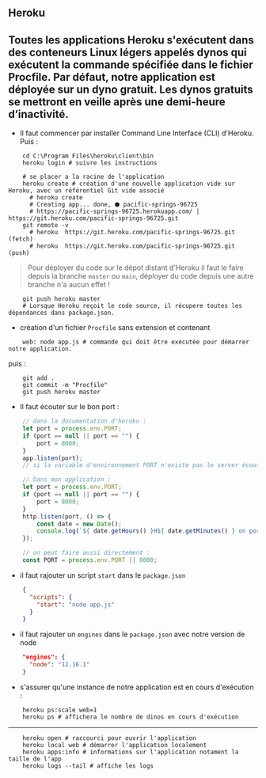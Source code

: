 Heroku
-

Toutes les applications Heroku s'exécutent dans des conteneurs Linux légers appelés dynos qui exécutent la commande spécifiée dans le fichier Procfile.
Par défaut, notre application est déployée sur un dyno gratuit. Les dynos gratuits se mettront en veille après une demi-heure d’inactivité.
---

- Il faut commencer par installer Command Line Interface (CLI) d'Heroku.
Puis :
````shell script
    cd C:\Program Files\heroku\client\bin
    heroku login # suivre les instructions
````
````shell script
    # se placer a la racine de l'application
    heroku create # création d'une nouvelle application vide sur Heroku, avec un référentiel Git vide associé
      # heroku create
      # Creating app... done, ⬢ pacific-springs-96725
      # https://pacific-springs-96725.herokuapp.com/ | https://git.heroku.com/pacific-springs-96725.git
    git remote -v
      # heroku  https://git.heroku.com/pacific-springs-96725.git (fetch)
      # heroku  https://git.heroku.com/pacific-springs-96725.git (push)
````
> Pour déployer du code sur le dépot distant d'Heroku il faut le faire depuis la branche ``master`` ou ``main``,
> déployer du code depuis une autre branche n'a aucun effet !
````shell script
    git push heroku master
    # Lorsque Heroku reçoit le code source, il récupere toutes les dépendances dans package.json.
````

- création d'un fichier ``Procfile`` sans extension et contenant
````shell script
    web: node app.js # commande qui doit être exécutée pour démarrer notre application.
````
puis :
````shell script
    git add .
    git commit -m "Procfile"
    git push heroku master
````

- Il faut écouter sur le bon port :
````javascript
    // dans la documentation d'heroku :
    let port = process.env.PORT;
    if (port == null || port == "") {
        port = 8000;
    }
    app.listen(port);
    // si la variable d'environnement PORT n'existe pas le server écoutera sur le port 8000

    // Dans mon application :
    let port = process.env.PORT;
    if (port == null || port == "") {
        port = 8000;
    }
    http.listen(port, () => {
        const date = new Date();
        console.log(`${ date.getHours() }H${ date.getMinutes() } on port : ${ port }`);
    });

    // on peut faire aussi directement :
    const PORT = process.env.PORT || 8000;
````

- il faut rajouter un script ``start`` dans le ``package.json``
````json
    {
      "scripts": {
        "start": "node app.js"
      }
    }
````

- il faut rajouter un ``engines`` dans le ``package.json`` avec notre version de node
````json
    "engines": {
      "node": "12.16.1"
    }
````

- s'assurer qu'une instance de notre application est en cours d'exécution : 
````shell script
    heroku ps:scale web=1
    heroku ps # affichera le nombre de dinos en cours d'exécution
````

---

````shell script
    heroku open # raccourci pour ouvrir l'application
    heroku local web # démarrer l'application localement
    heroku apps:info # informations sur l'application notament la taille de l'app
    heroku logs --tail # affiche les logs
````